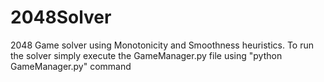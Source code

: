 # 2048Solver
2048 Game solver using Monotonicity and Smoothness heuristics.
To run the solver simply execute the GameManager.py file using "python GameManager.py" command
